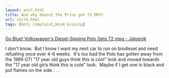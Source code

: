 ```yaml
---
layout: post.html
title: And why doesnt the Prius get 72 MPG?
url: ch/74.html
tags: [Anti complaint,Wind kissing]
---
```

[Go Blue! Volkswagen's Diesel-Sipping Polo Gets 72 mpg - Jalopnik](http://www.jalopnik.com/cars/alternative-energy/go-blue-volkswagens-dieselsipping-polo-gets-72-mpg-190474.php)

I don't know.  But I know I want my next car to run on biodiesel and need refueling once ever 4-6 weeks.  It's too bad the Polo has gotten away from the 1989 GTI "17 year old guys think this is cool" look and moved towards the "17 year old girls think this is cute" look.  Maybe if I get one in black and put flames on the side . . .
